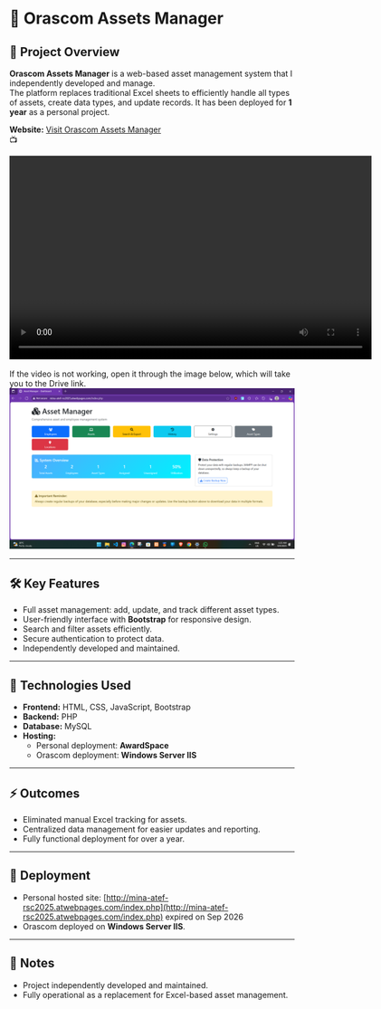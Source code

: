 # 🏢 Orascom Assets Manager

## 📌 Project Overview
**Orascom Assets Manager** is a web-based asset management system that I independently developed and manage.  
The platform replaces traditional Excel sheets to efficiently handle all types of assets, create data types, and update records. It has been deployed for **1 year** as a personal project.  

**Website:** [Visit Orascom Assets Manager](http://mina-atef-rsc2025.atwebpages.com/index.php)  
📺

<video width="640" height="360" controls>
  <source src="asset.mp4" type="video/mp4">
</video>

If the video is not working, open it through the image below, which will take you to the Drive link.
[![Asset Management Dashboard](asset.png)](https://drive.google.com/drive/u/1/folders/1QFHNu-drgwRNAxmr5k7IIfNXco3YBetB)


---

## 🛠️ Key Features
- Full asset management: add, update, and track different asset types.  
- User-friendly interface with **Bootstrap** for responsive design.  
- Search and filter assets efficiently.  
- Secure authentication to protect data.  
- Independently developed and maintained.  

---

## 📂 Technologies Used
- **Frontend:** HTML, CSS, JavaScript, Bootstrap  
- **Backend:** PHP  
- **Database:** MySQL  
- **Hosting:**  
  - Personal deployment: **AwardSpace**  
  - Orascom deployment: **Windows Server IIS**  

---

## ⚡ Outcomes
- Eliminated manual Excel tracking for assets.  
- Centralized data management for easier updates and reporting.  
- Fully functional deployment for over a year.  

---

## 🔗 Deployment
- Personal hosted site: [http://mina-atef-rsc2025.atwebpages.com/index.php](http://mina-atef-rsc2025.atwebpages.com/index.php)  expired on Sep 2026
- Orascom deployed on **Windows Server IIS**.  

---

## 📑 Notes
- Project independently developed and maintained.  
- Fully operational as a replacement for Excel-based asset management.  
